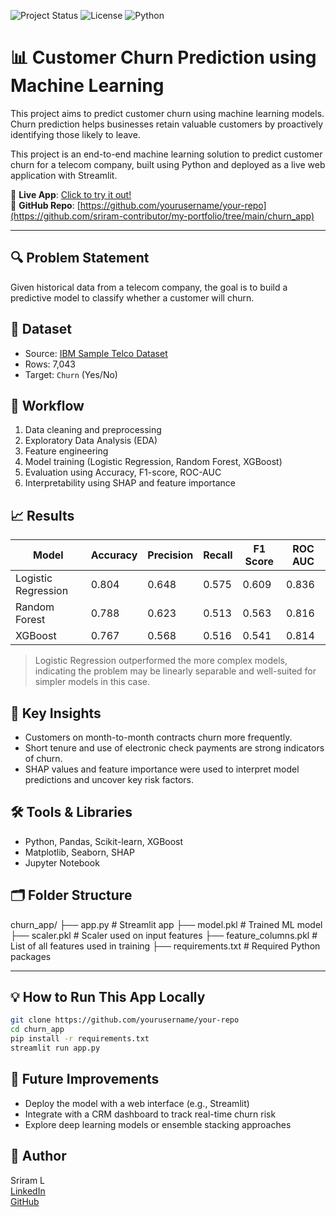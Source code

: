 ![Project Status](https://img.shields.io/badge/status-completed-brightgreen)
![License](https://img.shields.io/badge/license-MIT-blue)
![Python](https://img.shields.io/badge/python-3.8%2B-blue)

# 📊 Customer Churn Prediction using Machine Learning

This project aims to predict customer churn using machine learning models. Churn prediction helps businesses retain valuable customers by proactively identifying those likely to leave. 

This project is an end-to-end machine learning solution to predict customer churn for a telecom company, built using Python and deployed as a live web application with Streamlit.

🔗 **Live App**: [Click to try it out!](https://my-portfolio-qztukjwt6wvent5azdenar.streamlit.app/)  
📁 **GitHub Repo**: [https://github.com/yourusername/your-repo](https://github.com/sriram-contributor/my-portfolio/tree/main/churn_app)

---

## 🔍 Problem Statement

Given historical data from a telecom company, the goal is to build a predictive model to classify whether a customer will churn.

## 📁 Dataset

- Source: [IBM Sample Telco Dataset](https://www.kaggle.com/blastchar/telco-customer-churn)
- Rows: 7,043
- Target: `Churn` (Yes/No)

## 🧪 Workflow

1. Data cleaning and preprocessing
2. Exploratory Data Analysis (EDA)
3. Feature engineering
4. Model training (Logistic Regression, Random Forest, XGBoost)
5. Evaluation using Accuracy, F1-score, ROC-AUC
6. Interpretability using SHAP and feature importance

## 📈 Results

| Model               | Accuracy | Precision | Recall | F1 Score | ROC AUC |
|--------------------|----------|-----------|--------|----------|---------|
| Logistic Regression| 0.804    | 0.648     | 0.575  | 0.609    | 0.836   |
| Random Forest       | 0.788    | 0.623     | 0.513  | 0.563    | 0.816   |
| XGBoost             | 0.767    | 0.568     | 0.516  | 0.541    | 0.814   |

> Logistic Regression outperformed the more complex models, indicating the problem may be linearly separable and well-suited for simpler models in this case.

## 🧠 Key Insights

- Customers on month-to-month contracts churn more frequently.
- Short tenure and use of electronic check payments are strong indicators of churn.
- SHAP values and feature importance were used to interpret model predictions and uncover key risk factors.

## 🛠 Tools & Libraries

- Python, Pandas, Scikit-learn, XGBoost
- Matplotlib, Seaborn, SHAP
- Jupyter Notebook

## 🗂 Folder Structure

churn_app/
├── app.py # Streamlit app
├── model.pkl # Trained ML model
├── scaler.pkl # Scaler used on input features
├── feature_columns.pkl # List of all features used in training
├── requirements.txt # Required Python packages


---

## 💡 How to Run This App Locally

```bash
git clone https://github.com/yourusername/your-repo
cd churn_app
pip install -r requirements.txt
streamlit run app.py
```

## 📌 Future Improvements

- Deploy the model with a web interface (e.g., Streamlit)
- Integrate with a CRM dashboard to track real-time churn risk
- Explore deep learning models or ensemble stacking approaches

## 🔗 Author

Sriram L  
[LinkedIn](https://linkedin.com/in/sriram-lourdu/)  
[GitHub](https://github.com/sriram-contributor)
